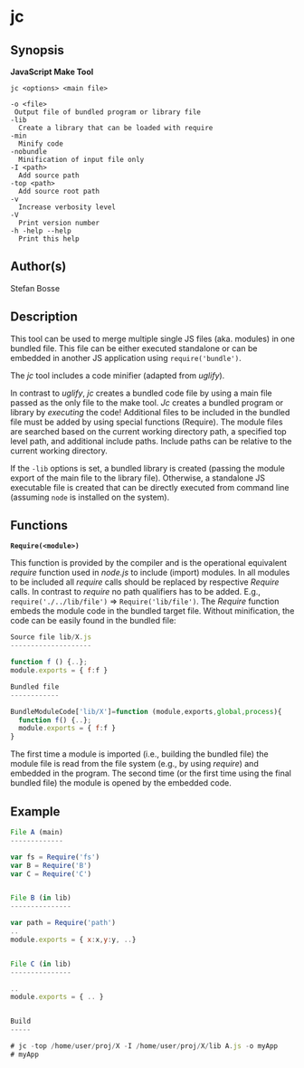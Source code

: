 # jc

## Synopsis

**JavaScript Make Tool**

```
jc <options> <main file>

-o <file>
 Output file of bundled program or library file
-lib
  Create a library that can be loaded with require
-min
  Minify code
-nobundle
  Minification of input file only
-I <path>
  Add source path
-top <path>
  Add source root path
-v 
  Increase verbosity level
-V 
  Print version number
-h -help --help
  Print this help
```

## Author(s)

Stefan Bosse


## Description

This tool can be used to merge multiple single JS files (aka. modules) in one bundled file. This file can be either executed standalone or can be embedded in another JS application using `require('bundle')`.

The *jc* tool includes a code minifier (adapted from *uglify*). 

In contrast to *uglify*, *jc* creates a bundled code file by using a main file passed as the only file to the make tool. *Jc* creates a bundled program or library by *executing* the code! Additional files to be included in the bundled file must be added by using special functions (Require). The module files are searched based on the current working directory path, a specified top level path, and additional include paths. Include paths can be relative to the current working directory.

If the `-lib` options is set, a bundled library is created (passing the module export of the main file to the library file). Otherwise, a standalone JS executable file is created that can be directly executed from command line (assuming `node` is installed on the system).


## Functions

**`Require(<module>)`**


This function is provided by the compiler and is the operational equivalent *require* function used in *node.js* to include (import) modules. In all modules to be included all *require* calls should be replaced by respective *Require* calls. In contrast to *require* no path qualifiers has to be added. E.g., `require('./../lib/file')` &rArr; `Require('lib/file')`. The *Require* function embeds the module code in the bundled target file. Without minification, the code can be easily found in the bundled file:

```javascript
Source file lib/X.js
--------------------

function f () {..}; 
module.exports = { f:f }

Bundled file
------------

BundleModuleCode['lib/X']=function (module,exports,global,process){
  function f() {..};
  module.exports = { f:f }
} 
```

The first time a module is imported (i.e., building the bundled file) the module file is read from the file system (e.g., by using *require*) and embedded in the program. The second time (or the first time using the final bundled file) the module is opened by the embedded code.

## Example


```javascript
File A (main)
-------------

var fs = Require('fs')
var B = Require('B')
var C = Require('C')


File B (in lib)
---------------

var path = Require('path')
..
module.exports = { x:x,y:y, ..}


File C (in lib)
---------------

..
module.exports = { .. }


Build
-----

# jc -top /home/user/proj/X -I /home/user/proj/X/lib A.js -o myApp
# myApp
```



